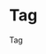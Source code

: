 <script lang="ts" setup>
import Tag from '@cypress-design/vue-tag'
</script>

# Tag

<DemoWrapper>
	<Tag color="jade" class="px-[8px]">Tag</Tag>
</DemoWrapper>
